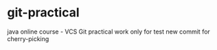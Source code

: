# git-practical
java online course - VCS Git practical work
only for test
new commit for cherry-picking
